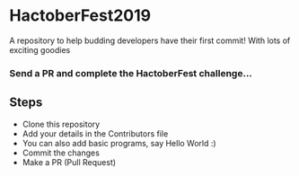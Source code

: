# HactoberFest2019

 A repository to help budding developers have their first commit!
With lots of exciting goodies
### Send a PR and complete the HactoberFest challenge...

## Steps 
- Clone this repository
- Add your details in the Contributors file
- You can also add basic programs, say Hello World :)
- Commit the changes
- Make a PR (Pull Request)

